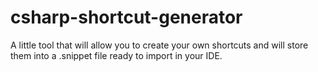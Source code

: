 # csharp-shortcut-generator
A little tool that will allow you to create your own shortcuts and will store them into a .snippet file ready to import in your IDE.
